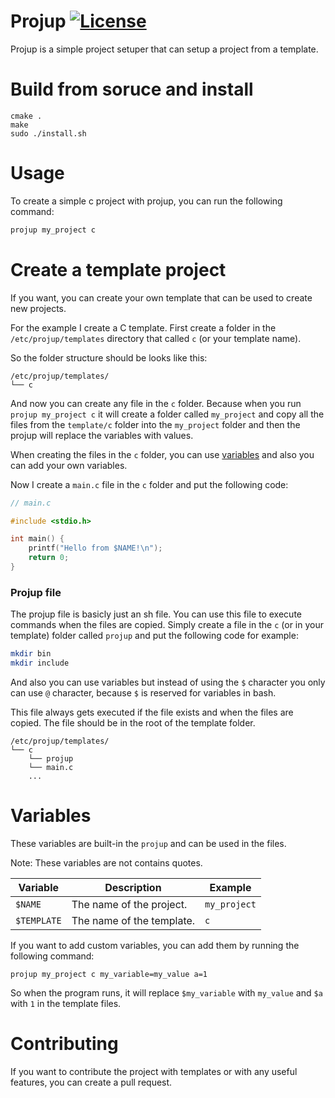 # Projup [![License](https://img.shields.io/badge/License-Apache_2.0-blue.svg)](https://opensource.org/licenses/Apache-2.0)
Projup is a simple project setuper that can setup a project from a template.

# Build from soruce and install

```
cmake .
make
sudo ./install.sh
```

# Usage

To create a simple c project with projup, you can run the following command:
```c
projup my_project c
```

# Create a template project
If you want, you can create your own template that can be used to create new projects.

For the example I create a C template.
First create a folder in the `/etc/projup/templates` directory that called `c` (or your template name).

So the folder structure should be looks like this:
```
/etc/projup/templates/
└── c
```

And now you can create any file in the `c` folder. Because when you run `projup my_project c` it will create a folder called `my_project` and copy all the files from the `template/c` folder into the `my_project` folder and then the projup will replace the variables with values.

When creating the files in the `c` folder, you can use [variables](https://github.com/TheKruger/projup#variables) and also you can add your own variables.

Now I create a `main.c` file in the `c` folder and put the following code:
```c
// main.c

#include <stdio.h>

int main() {
    printf("Hello from $NAME!\n");
    return 0;
}

```

### Projup file
The projup file is basicly just an sh file. You can use this file to execute commands when the files are copied.
Simply create a file in the `c` (or in your template) folder called `projup` and put the following code for example:
```sh
mkdir bin
mkdir include
```
And also you can use variables but instead of using the `$` character you only can use `@` character, because `$` is reserved for variables in bash.

This file always gets executed if the file exists and when the files are copied.
The file should be in the root of the template folder.
```
/etc/projup/templates/
└── c
    └── projup
    └── main.c
    ...
```

# Variables
These variables are built-in the `projup` and can be used in the files.

Note: These variables are not contains quotes.

| Variable | Description | Example |
| - | - | - |
| `$NAME` | The name of the project. | `my_project` |
| `$TEMPLATE` | The name of the template. | `c` |

If you want to add custom variables, you can add them by running the following command:
```
projup my_project c my_variable=my_value a=1
```

So when the program runs, it will replace `$my_variable` with `my_value` and `$a` with `1` in the template files.

# Contributing
If you want to contribute the project with templates or with any useful features, you can create a pull request.